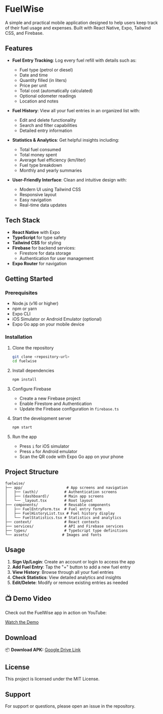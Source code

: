# FuelWise

A simple and practical mobile application designed to help users keep track of their fuel usage and expenses. Built with React Native, Expo, Tailwind CSS, and Firebase.

## Features

- **Fuel Entry Tracking**: Log every fuel refill with details such as:
  - Fuel type (petrol or diesel)
  - Date and time
  - Quantity filled (in liters)
  - Price per unit
  - Total cost (automatically calculated)
  - Optional odometer readings
  - Location and notes

- **Fuel History**: View all your fuel entries in an organized list with:
  - Edit and delete functionality
  - Search and filter capabilities
  - Detailed entry information

- **Statistics & Analytics**: Get helpful insights including:
  - Total fuel consumed
  - Total money spent
  - Average fuel efficiency (km/liter)
  - Fuel type breakdown
  - Monthly and yearly summaries

- **User-Friendly Interface**: Clean and intuitive design with:
  - Modern UI using Tailwind CSS
  - Responsive layout
  - Easy navigation
  - Real-time data updates

## Tech Stack

- **React Native** with Expo
- **TypeScript** for type safety
- **Tailwind CSS** for styling
- **Firebase** for backend services:
  - Firestore for data storage
  - Authentication for user management
- **Expo Router** for navigation

## Getting Started

### Prerequisites

- Node.js (v16 or higher)
- npm or yarn
- Expo CLI
- iOS Simulator or Android Emulator (optional)
- Expo Go app on your mobile device

### Installation

1. Clone the repository
   ```bash
   git clone <repository-url>
   cd fuelwise
   ```

2. Install dependencies
   ```bash
   npm install
   ```

3. Configure Firebase
   - Create a new Firebase project
   - Enable Firestore and Authentication
   - Update the Firebase configuration in `firebase.ts`

4. Start the development server
   ```bash
   npm start
   ```

5. Run the app
   - Press `i` for iOS simulator
   - Press `a` for Android emulator
   - Scan the QR code with Expo Go app on your phone

## Project Structure

```
fuelwise/
├── app/                    # App screens and navigation
│   ├── (auth)/            # Authentication screens
│   ├── (dashboard)/       # Main app screens
│   └── _layout.tsx        # Root layout
├── components/            # Reusable components
│   ├── FuelEntryForm.tsx  # Fuel entry form
│   ├── FuelHistoryList.tsx # Fuel history display
│   └── FuelStatistics.tsx # Statistics and analytics
├── context/               # React contexts
├── services/              # API and Firebase services
├── types/                 # TypeScript type definitions
└── assets/               # Images and fonts
```

## Usage

1. **Sign Up/Login**: Create an account or login to access the app
2. **Add Fuel Entry**: Tap the "+" button to add a new fuel entry
3. **View History**: Browse through all your fuel entries
4. **Check Statistics**: View detailed analytics and insights
5. **Edit/Delete**: Modify or remove existing entries as needed

## 📺 Demo Video

Check out the FuelWise app in action on YouTube:

[Watch the Demo](https://youtu.be/n5RnXNIr-hA?si=vord80adkPKwgUN_)

## Download

📦 **Download APK:** [Google Drive Link](https://drive.google.com/file/d/1z61ycfeMNFJO26yv8YsTfl_0YZRhwyIA/view?usp=sharing)


## License

This project is licensed under the MIT License.

## Support

For support or questions, please open an issue in the repository.